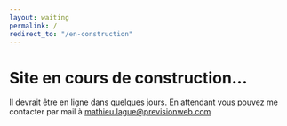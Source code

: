 ```yaml
---
layout: waiting
permalink: /
redirect_to: "/en-construction"
---
```

# Site en cours de construction...

Il devrait être en ligne dans quelques jours.
En attendant vous pouvez me contacter par mail à [mathieu.lague@previsionweb.com](mailto:mathieu.lague@previsionweb.com)


